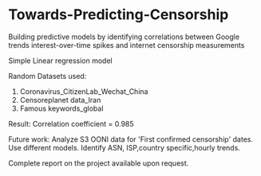 # Towards-Predicting-Censorship
Building predictive models by identifying correlations between Google trends interest-over-time spikes and internet censorship measurements

Simple Linear regression model

Random Datasets used: 
1. Coronavirus_CitizenLab_Wechat_China
2. Censoreplanet data_Iran
3. Famous keywords_global

Result: Correlation coefficient = 0.985

Future work: Analyze S3 OONI data for 'First confirmed censorship' dates. Use different models. Identify ASN, ISP,country specific,hourly trends.

Complete report on the project available upon request.
